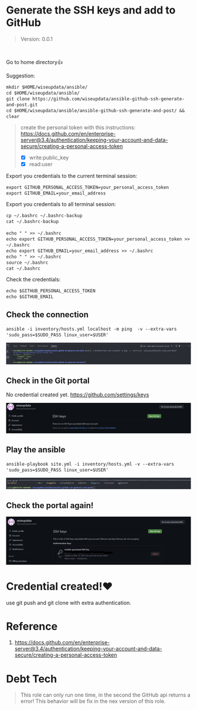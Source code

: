# **Generate the SSH keys and add to GitHub**
> Version: 0.0.1

<br> 

Go to home directory👍

Suggestion:

```
mkdir $HOME/wiseupdata/ansible/
cd $HOME/wiseupdata/ansible/
git clone https://github.com/wiseupdata/ansible-github-ssh-generate-and-post.git
cd $HOME/wiseupdata/ansible/ansible-github-ssh-generate-and-post/ && clear
```

> create the personal token with this instructions:
> https://docs.github.com/en/enterprise-server@3.4/authentication/keeping-your-account-and-data-secure/creating-a-personal-access-token
>
> - [X] write:public_key
> - [X] read:user

Export you credentials to the current terminal session:

````
export GITHUB_PERSONAL_ACCESS_TOKEN=your_personal_access_token
export GITHUB_EMAIL=your_email_address
````

Export you credentials to all terminal session:

````
cp ~/.bashrc ~/.bashrc-backup
cat ~/.bashrc-backup

echo " " >> ~/.bashrc
echo export GITHUB_PERSONAL_ACCESS_TOKEN=your_personal_access_token >> ~/.bashrc
echo export GITHUB_EMAIL=your_email_address >> ~/.bashrc
echo " " >> ~/.bashrc
source ~/.bashrc
cat ~/.bashrc
````

Check the credentials:

```
echo $GITHUB_PERSONAL_ACCESS_TOKEN
echo $GITHUB_EMAIL
```

## Check the connection

```
ansible -i inventory/hosts.yml localhost -m ping  -v --extra-vars 'sudo_pass=$SUDO_PASS linux_user=$USER'
```

![](assets/20230312_202922_image.png)

## Check in the Git portal

No credential created yet.
https://github.com/settings/keys

![](assets/20230312_203150_image.png)

## Play the ansible

```
ansible-playbook site.yml -i inventory/hosts.yml -v --extra-vars 'sudo_pass=$SUDO_PASS linux_user=$USER'
```

![](assets/20230312_203343_image.png)

## Check the portal again!

![](assets/20230312_203539_image.png)

# Credential created!❤️ 

use git push and git clone with extra authentication.

# Reference

1. https://docs.github.com/en/enterprise-server@3.4/authentication/keeping-your-account-and-data-secure/creating-a-personal-access-token


# Debt Tech
> This role can only run one time, in the second the GitHub api returns a error! This behavior will be fix in the nex version of this role.